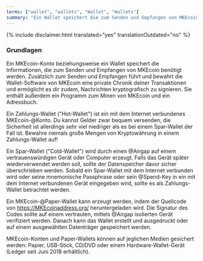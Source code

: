 ```yaml
---
terms: ["wallet", "wallets", "Wallet", "Wallets"]
summary: "Ein Wallet speichert die zum Senden und Empfangen von MKEcoin notwendigen Informationen"
---
```


{% include disclaimer.html translated="yes" translationOutdated="no" %}
### Grundlagen

Ein MKEcoin-Konto beziehungsweise ein Wallet speichert die Informationen, die zum Senden und Empfangen von MKEcoin benötigt werden. Zusätzlich zum Senden und Empfangen führt und bewahrt die Wallet-Software von MKEcoin eine private Chronik deiner Transaktionen und ermöglicht es dir zudem, Nachrichten kryptografisch zu signieren. Sie enthält außerdem ein Programm zum Minen von MKEcoin und ein Adressbuch.

Ein Zahlungs-Wallet ("Hot-Wallet") ist ein mit dem Internet verbundenes MKEcoin-@Konto. Du kannst Gelder zwar bequem versenden, die Sicherheit ist allerdings sehr viel niedriger als es bei einem Spar-Wallet der Fall ist. Bewahre niemals große Mengen von Kryptowährung in einem Zahlungs-Wallet auf! 

Ein Spar-Wallet ("Cold-Wallet") wird durch einen @Airgap auf einem vertrauenswürdigen Gerät oder Computer erzeugt. Falls das Gerät später wiederverwendet werden soll, sollte der Datenspeicher davor sicher überschrieben werden. Sobald ein Spar-Wallet mit dem Internet verbunden wird oder seine mnemonische Passphrase oder sein @Spend-Key in ein mit dem Internet verbundenen Gerät eingegeben wird, sollte es als Zahlungs-Wallet betrachtet werden.

Ein MKEcoin-@Paper-Wallet kann erzeugt werden, indem der Quellcode von https://MKEcoinaddress.org/ heruntergeladen wird. Die Signatur des Codes sollte auf einem vertrauten, mittels @Airgap isolierten Gerät verifiziert werden. Danach kann das Wallet erstellt und ausgedruckt oder auf einem ausgewählten Datenträger gespeichert werden.

MKEcoin-Konten und Paper-Wallets können auf jeglichen Medien gesichert werden: Papier, USB-Stick, CD/DVD oder einem Hardware-Wallet-Gerät (Ledger seit Juni 2018 erhältlich).

